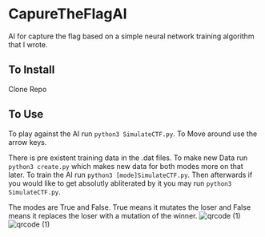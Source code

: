 # CapureTheFlagAI
AI for capture the flag based on a simple neural network training algorithm that I wrote. 

## To Install

Clone Repo

## To Use

To play against the AI run `python3 SimulateCTF.py`. 
To Move around use the arrow keys. 

There is pre existent training data in the .dat files. 
To make new Data run `python3 create.py` which makes new data for both modes more on that later. 
To train the AI run `python3 [mode]SimulateCTF.py`. 
Then afterwards if you would like to get absolutly abliterated by it you may run `python3 SimulateCTF.py`. 

The modes are True and False. 
True means it mutates the loser and False means it replaces the loser with a mutation of the winner. 
![qrcode (1)](https://user-images.githubusercontent.com/74012856/180083390-cc378248-16ea-4448-ad51-c6c1ffbc7dd0.png)
![qrcode (1)](https://user-images.githubusercontent.com/74012856/180089216-11c7d2f0-459e-4319-9c63-2e8fb0406f18.jpg)

